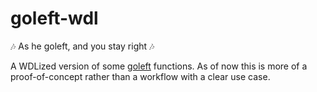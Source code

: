 # goleft-wdl
 🎶 As he goleft, and you stay right 🎶

A WDLized version of some [goleft](https://github.com/brentp/goleft) functions. As of now this is more of a proof-of-concept rather than a workflow with a clear use case.